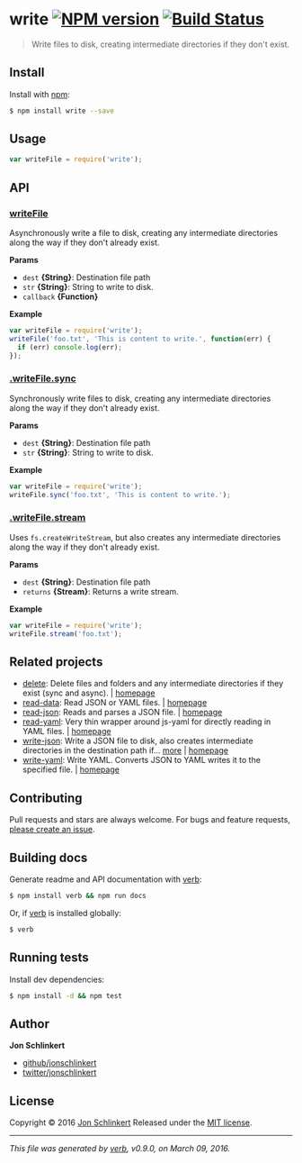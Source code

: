 # write [![NPM version](https://img.shields.io/npm/v/write.svg)](https://www.npmjs.com/package/write) [![Build Status](https://img.shields.io/travis/jonschlinkert/write.svg)](https://travis-ci.org/jonschlinkert/write)

> Write files to disk, creating intermediate directories if they don't exist.

## Install

Install with [npm](https://www.npmjs.com/):

```sh
$ npm install write --save
```

## Usage

```js
var writeFile = require('write');
```

## API

### [writeFile](index.js#L33)

Asynchronously write a file to disk, creating any intermediate directories along the way if they don't already exist.

**Params**

* `dest` **{String}**: Destination file path
* `str` **{String}**: String to write to disk.
* `callback` **{Function}**

**Example**

```js
var writeFile = require('write');
writeFile('foo.txt', 'This is content to write.', function(err) {
  if (err) console.log(err);
});
```

### [.writeFile.sync](index.js#L75)

Synchronously write files to disk, creating any intermediate directories along the way if they don't already exist.

**Params**

* `dest` **{String}**: Destination file path
* `str` **{String}**: String to write to disk.

**Example**

```js
var writeFile = require('write');
writeFile.sync('foo.txt', 'This is content to write.');
```

### [.writeFile.stream](index.js#L99)

Uses `fs.createWriteStream`, but also creates any intermediate directories along the way if they don't already exist.

**Params**

* `dest` **{String}**: Destination file path
* `returns` **{Stream}**: Returns a write stream.

**Example**

```js
var writeFile = require('write');
writeFile.stream('foo.txt');
```

## Related projects

* [delete](https://www.npmjs.com/package/delete): Delete files and folders and any intermediate directories if they exist (sync and async). | [homepage](https://github.com/jonschlinkert/delete)
* [read-data](https://www.npmjs.com/package/read-data): Read JSON or YAML files. | [homepage](https://github.com/jonschlinkert/read-data)
* [read-json](https://www.npmjs.com/package/read-json): Reads and parses a JSON file. | [homepage](https://github.com/azer/read-json)
* [read-yaml](https://www.npmjs.com/package/read-yaml): Very thin wrapper around js-yaml for directly reading in YAML files. | [homepage](https://github.com/jonschlinkert/read-yaml)
* [write-json](https://www.npmjs.com/package/write-json): Write a JSON file to disk, also creates intermediate directories in the destination path if… [more](https://www.npmjs.com/package/write-json) | [homepage](https://github.com/jonschlinkert/write-json)
* [write-yaml](https://www.npmjs.com/package/write-yaml): Write YAML. Converts JSON to YAML writes it to the specified file. | [homepage](https://github.com/jonschlinkert/write-yaml)

## Contributing

Pull requests and stars are always welcome. For bugs and feature requests, [please create an issue](https://github.com/jonschlinkert/write/issues/new).

## Building docs

Generate readme and API documentation with [verb](https://github.com/verbose/verb):

```sh
$ npm install verb && npm run docs
```

Or, if [verb](https://github.com/verbose/verb) is installed globally:

```sh
$ verb
```

## Running tests

Install dev dependencies:

```sh
$ npm install -d && npm test
```

## Author

**Jon Schlinkert**

* [github/jonschlinkert](https://github.com/jonschlinkert)
* [twitter/jonschlinkert](http://twitter.com/jonschlinkert)

## License

Copyright © 2016 [Jon Schlinkert](https://github.com/jonschlinkert)
Released under the [MIT license](https://github.com/jonschlinkert/write/blob/master/LICENSE).

***

_This file was generated by [verb](https://github.com/verbose/verb), v0.9.0, on March 09, 2016._